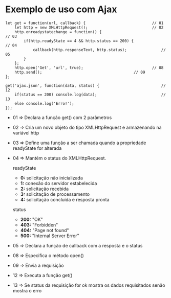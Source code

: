 # Exemplo de uso com Ajax

	let get = function(url, callback) {								// 01
    	let http = new XMLHttpRequest();							// 02
    	http.onreadystatechange = function() {						       	// 03
   			if(http.readyState == 4 && http.status == 200) {				// 04
   				callback(http.responseText, http.status);				// 05
			}
		};
    	http.open('Get', 'url', true);								// 08
    	http.send();										// 09
	};

	get('ajax.json', function(data, status) { 							// 12
   		if(status == 200) console.log(data);							// 13
        else console.log('Erro!');
	});

- 01 => Declara a função get() com 2 parâmetros
- 02 => Cria um novo objeto do tipo XMLHttpRequest e armazenando na variável http
- 03 => Define uma função a ser chamada quando a propriedade readyState for alterada
- 04 => Mantém o status do XMLHttpRequest.
        
    readyState
    - **0:** solicitação não inicializada
    - **1:** conexão do servidor estabelecida
    - **2:** solicitação recebida
    - **3:** solicitação de processamento
    - **4:** solicitação concluída e resposta pronta
    
    status
    - **200:** "OK"
    - **403:** "Forbidden"
    - **404:** "Page not found"
    - **500:** "Internal Server Error"
    
- 05 => Declara a função de callback com a resposta e o status
- 08 => Especifica o método open()
- 09 => Envia a requisição
- 12 => Executa a função get()
- 13 => Se status da requisição for ok mostra os dados requisitados senão mostra o erro
